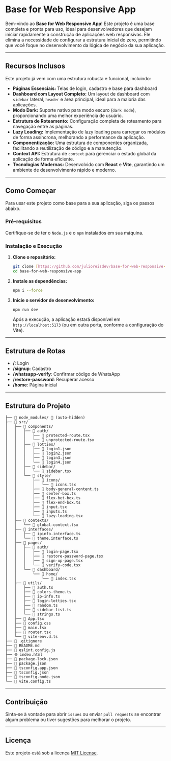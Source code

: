 # Base for Web Responsive App

Bem-vindo ao **Base for Web Responsive App**! Este projeto é uma base completa e pronta para uso, ideal para desenvolvedores que desejam iniciar rapidamente a construção de aplicações web responsivas. Ele elimina a necessidade de configurar a estrutura inicial do zero, permitindo que você foque no desenvolvimento da lógica de negócio da sua aplicação.

---

## Recursos Inclusos

Este projeto já vem com uma estrutura robusta e funcional, incluindo:

- **Páginas Essenciais:** Telas de login, cadastro e base para dashboard
- **Dashboard com Layout Completo:** Um layout de dashboard com `sidebar` lateral, `header` e área principal, ideal para a maioria das aplicações.
- **Modo Dark:** Suporte nativo para modo escuro (`dark mode`), proporcionando uma melhor experiência de usuário.
- **Estrutura de Roteamento:** Configuração completa de roteamento para navegação entre as páginas.
- **Lazy Loading:** Implementação de lazy loading para carregar os módulos de forma assíncrona, melhorando a performance da aplicação.
- **Componentização:** Uma estrutura de componentes organizada, facilitando a reutilização de código e a manutenção.
- **Context API:** Estrutura de `context` para gerenciar o estado global da aplicação de forma eficiente.
- **Tecnologias Modernas:** Desenvolvido com **React** e **Vite**, garantindo um ambiente de desenvolvimento rápido e moderno.

---

## Como Começar

Para usar este projeto como base para a sua aplicação, siga os passos abaixo.

### Pré-requisitos

Certifique-se de ter o `Node.js` e o `npm` instalados em sua máquina.

### Instalação e Execução

1. **Clone o repositório:**

    ```bash
    git clone [https://github.com/julioreisdev/base-for-web-responsive-app.git](https://github.com/julioreisdev/base-for-web-responsive-app.git)
    cd base-for-web-responsive-app
    ```

2. **Instale as dependências:**

    ```bash
    npm i --force
    ```

3. **Inicie o servidor de desenvolvimento:**

    ```bash
    npm run dev
    ```

    Após a execução, a aplicação estará disponível em `http://localhost:5173` (ou em outra porta, conforme a configuração do Vite).

---

## Estrutura de Rotas

- **/**: Login
- **/signup**: Cadastro
- **/whatsapp-verify**: Confirmar código de WhatsApp
- **/restore-password**: Recuperar acesso
- **/home**: Página inicial

---

## Estrutura do Projeto

```
├── 📁 node_modules/ 🚫 (auto-hidden)
├── 📁 src/
│   ├── 📁 components/
│   │   ├── 📁 auth/
│   │   │   ├── 📄 protected-route.tsx
│   │   │   └── 📄 unprotected-route.tsx
│   │   ├── 📁 lotties/
│   │   │   ├── 📄 login1.json
│   │   │   ├── 📄 login2.json
│   │   │   ├── 📄 login3.json
│   │   │   └── 📄 login4.json
│   │   ├── 📁 sidebar/
│   │   │   └── 📄 sidebar.tsx
│   │   └── 📁 style/
│   │       ├── 📁 icons/
│   │       │   └── 📄 icons.tsx
│   │       ├── 📄 body-general-content.ts
│   │       ├── 📄 center-box.ts
│   │       ├── 📄 flex-bet-box.ts
│   │       ├── 📄 flex-end-box.ts
│   │       ├── 📄 input.tsx
│   │       ├── 📄 inputs.ts
│   │       └── 📄 lazy-loading.tsx
│   ├── 📁 contexts/
│   │   └── 📄 global-context.tsx
│   ├── 📁 interfaces/
│   │   ├── 📄 ipinfo.interface.ts
│   │   └── 📄 theme.interface.ts
│   ├── 📁 pages/
│   │   ├── 📁 auth/
│   │   │   ├── 📄 login-page.tsx
│   │   │   ├── 📄 restore-password-page.tsx
│   │   │   ├── 📄 sign-up-page.tsx
│   │   │   └── 📄 verify-code.tsx
│   │   └── 📁 dashboard/
│   │       └── 📁 home/
│   │           └── 📄 index.tsx
│   ├── 📁 utils/
│   │   ├── 📄 auth.ts
│   │   ├── 📄 colors-theme.ts
│   │   ├── 📄 ip-info.ts
│   │   ├── 📄 login-lotties.tsx
│   │   ├── 📄 random.ts
│   │   ├── 📄 sidebar-list.ts
│   │   └── 📄 strings.ts
│   ├── 📄 App.tsx
│   ├── 🎨 config.css
│   ├── 📄 main.tsx
│   ├── 📄 router.tsx
│   └── 📄 vite-env.d.ts
├── 🚫 .gitignore
├── 📖 README.md
├── 📄 eslint.config.js
├── 🌐 index.html
├── 📄 package-lock.json
├── 📄 package.json
├── 📄 tsconfig.app.json
├── 📄 tsconfig.json
├── 📄 tsconfig.node.json
└── 📄 vite.config.ts
```

---

## Contribuição

Sinta-se à vontade para abrir `issues` ou enviar `pull requests` se encontrar algum problema ou tiver sugestões para melhorar o projeto.

---

## Licença

Este projeto está sob a licença [MIT License](https://opensource.org/licenses/MIT).
